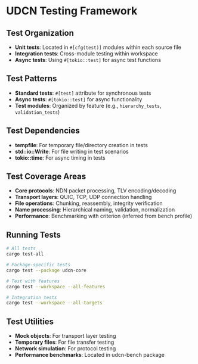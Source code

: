 # UDCN Testing Framework

## Test Organization
- **Unit tests**: Located in `#[cfg(test)]` modules within each source file
- **Integration tests**: Cross-module testing within workspace
- **Async tests**: Using `#[tokio::test]` for async test functions

## Test Patterns
- **Standard tests**: `#[test]` attribute for synchronous tests
- **Async tests**: `#[tokio::test]` for async functionality
- **Test modules**: Organized by feature (e.g., `hierarchy_tests`, `validation_tests`)

## Test Dependencies
- **tempfile**: For temporary file/directory creation in tests
- **std::io::Write**: For file writing in test scenarios
- **tokio::time**: For async timing in tests

## Test Coverage Areas
- **Core protocols**: NDN packet processing, TLV encoding/decoding
- **Transport layers**: QUIC, TCP, UDP connection handling
- **File operations**: Chunking, reassembly, integrity verification
- **Name processing**: Hierarchical naming, validation, normalization
- **Performance**: Benchmarking with criterion (inferred from bench profile)

## Running Tests
```bash
# All tests
cargo test-all

# Package-specific tests
cargo test --package udcn-core

# Test with features
cargo test --workspace --all-features

# Integration tests
cargo test --workspace --all-targets
```

## Test Utilities
- **Mock objects**: For transport layer testing
- **Temporary files**: For file transfer testing
- **Network simulation**: For protocol testing
- **Performance benchmarks**: Located in udcn-bench package